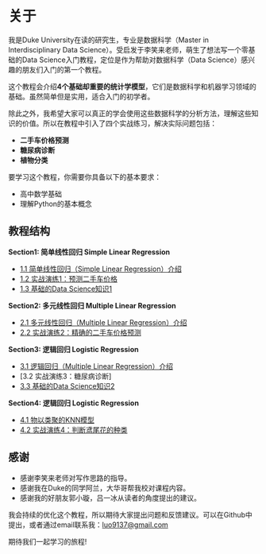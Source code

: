 # 关于

我是Duke University在读的研究生，专业是数据科学（Master in Interdisciplinary Data Science）。受启发于李笑来老师，萌生了想法写一个零基础的Data Science入门教程，定位是作为帮助对数据科学（Data Science）感兴趣的朋友们入门的第一个教程。

这个教程会介绍**4个基础却重要的统计学模型**，它们是数据科学和机器学习领域的基础。虽然简单但是实用，适合入门的初学者。

除此之外，我希望大家可以真正的学会使用这些数据科学的分析方法，理解这些知识的价值。所以在教程中引入了四个实战练习，解决实际问题包括：

* **二手车价格预测**
* **糖尿病诊断**
* **植物分类**

要学习这个教程，你需要你具备以下的基本要求：

* 高中数学基础
* 理解Python的基本概念

## 教程结构

**Section1: 简单线性回归 Simple Linear Regression**
* [1.1 简单线性回归（Simple Linear Regression）介绍](https://github.com/RyC37/data-science-tutorial-for-beginners/blob/master/1.1-simple-linear-regression.ipynb)
* [1.2 实战演练1：预测二手车价格](https://github.com/RyC37/data-science-tutorial-for-beginners/blob/master/1.2-simple-linear-regression-for-car-price-prediction.ipynb)
* [1.3 基础的Data Science知识1](https://github.com/RyC37/data-science-tutorial-for-beginners/blob/master/1.3-stats-basic-1.ipynb)

**Section2: 多元线性回归 Multiple Linear Regression**
* [2.1 多元线性回归（Multiple Linear Regression）介绍](https://github.com/RyC37/data-science-tutorial-for-beginners/blob/master/2.1-multiple-regression.ipynb)
* [2.2 实战演练2：精确的二手车价格预测](https://github.com/RyC37/data-science-tutorial-for-beginners/blob/master/2.2-multiple-linear-regression-for-car-price-prediction.ipynb)

**Section3: 逻辑回归 Logistic Regression**
* [3.1 逻辑回归（Multiple Linear Regression）介绍](https://github.com/RyC37/data-science-tutorial-for-beginners/blob/master/3.1-logistic-regression.ipynb)
* [3.2 实战演练3：糖尿病诊断]
* [3.3 基础的Data Science知识2](https://github.com/RyC37/data-science-tutorial-for-beginners/blob/master/3.3-stats-basic-2.ipynb)

**Section4: 逻辑回归 Logistic Regression**
* [4.1 物以类聚的KNN模型](https://github.com/RyC37/data-science-tutorial-for-beginners/blob/master/4.1-k-nearest-neighbour.ipynb)
* [4.2 实战演练4：判断鸢尾花的种类](https://github.com/RyC37/data-science-tutorial-for-beginners/blob/master/4.2-k-nearest-neighhour-for-iris-classification.ipynb)

## 感谢

* 感谢李笑来老师对写作思路的指导。
* 感谢我在Duke的同学阿兰，大华哥帮我校对课程内容。
* 感谢我的好朋友郭小璇，吕一冰从读者的角度提出的建议。

我会持续的优化这个教程，所以期待大家提出问题和反馈建议。可以在Github中提出，或者通过email联系我：[luo9137@gmail.com](mailto:luo9137@gmail.com)

期待我们一起学习的旅程!
